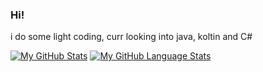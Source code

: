 ### Hi!

i do some light coding, curr looking into java, koltin and C#

[![My GitHub Stats](https://github-readme-stats.vercel.app/api/?username=BobIsMyManager&count_private=true&theme=tokyonight&showicons=true)]()
[![My GitHub Language Stats](https://github-readme-stats.vercel.app/api/top-langs/?username=BobIsMyManager&langs_count=5&theme=tokyonight)]()

